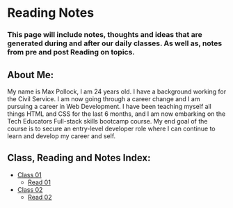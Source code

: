 # **Reading Notes**

### This page will include notes, thoughts and ideas that are generated during and after our daily classes. As well as, notes from pre and post Reading on topics.

## About Me:
My name is Max Pollock, I am 24 years old. I have a background working for the Civil Service. I am now going through a career change and I am pursuing a career in Web Development. I have been teaching myself all things HTML and CSS for the last 6 months, and I am now embarking on the Tech Educators Full-stack skills bootcamp course. My end goal of the course is to secure an entry-level developer role where I can continue to learn and develop my career and self.

## **Class, Reading and Notes Index:**
- [Class 01](/Class-01.md)
  - [Read 01](/Read-01.md)
- [Class 02](/Class-02.md)
  - [Read 02](/Read-02.md)
